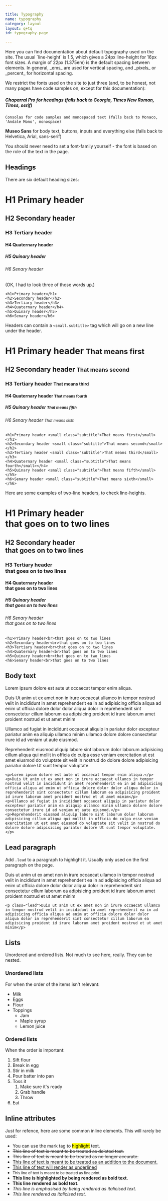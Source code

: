 ```yaml
---

title: Typography
name: typography
category: layout
layout: q+tq
id: typography-page

---
```


<p class="lead">Here you can find documentation about default typography used on the site. The usual `line-height` is 1.5, which gives a 24px line-height for 16px font sizes. A margin of 22px (1.375em) is the default spacing between elements. In general, _ems_ are used for vertical spacing, and _pixels_ or _percent_ for horizontal spacing.</p>

We restrict the fonts used on the site to just three (and, to be honest, not many pages have code samples on, except for this documentation):

##### **Chaparral Pro** for headings (falls back to Georgia, Times New Roman, Times, serif)

`Consolas for code samples and monospaced text (falls back to Monaco, 'Andale Mono', monospace)`

**Museo Sans** for body text, buttons, inputs and everything else (falls back to Helvetica, Arial, sans-serif)

You should never need to set a font-family yourself - the font is based on the role of the text in the page.

## Headings

There are six default heading sizes:

# H1 Primary header

## H2 Secondary header

### H3 Tertiary header

#### H4 Quaternary header

##### H5 Quinary header

###### H6 Senary header

(OK, I had to look three of those words up.)

```markup
<h1>Primary header</h1>
<h2>Secondary header</h2>
<h3>Tertiary header</h3>
<h4>Quaternary header</h4>
<h5>Quinary header</h5>
<h6>Senary header</h6>
```

Headers can contain a `<small.subtitle>` tag which will go on a new line under the header.

# H1 Primary header <small class="subtitle">That means first</small>

## H2 Secondary header <small class="subtitle">That means second</small>

### H3 Tertiary header <small class="subtitle">That means third</small>

#### H4 Quaternary header <small class="subtitle">That means fourth</small>

##### H5 Quinary header <small class="subtitle">That means fifth</small>

###### H6 Senary header <small class="subtitle">That means sixth</small>

```markup
<h1>Primary header <small class="subtitle">That means first</small></h1>
<h2>Secondary header <small class="subtitle">That means second</small></h2>
<h3>Tertiary header <small class="subtitle">That means third</small></h3>
<h4>Quaternary header <small class="subtitle">That means fourth</small></h4>
<h5>Quinary header <small class="subtitle">That means fifth</small></h5>
<h6>Senary header <small class="subtitle">That means sixth</small></h6>
```

Here are some examples of two-line headers, to check line-heights.

# H1 Primary header<br>that goes on to two lines

## H2 Secondary header<br>that goes on to two lines

### H3 Tertiary header<br>that goes on to two lines

#### H4 Quaternary header<br>that goes on to two lines

##### H5 Quinary header<br>that goes on to two lines

###### H6 Senary header<br>that goes on to two lines

```markup
<h1>Primary header<br>that goes on to two lines
<h2>Secondary header<br>that goes on to two lines
<h3>Tertiary header<br>that goes on to two lines
<h4>Quaternary header<br>that goes on to two lines
<h5>Quinary header<br>that goes on to two lines
<h6>Senary header<br>that goes on to two lines
```

## Body text

Lorem ipsum dolore est aute ut occaecat tempor enim aliqua.

Duis Ut anim ut ex amet non in irure occaecat ullamco in tempor nostrud velit in incididunt in amet reprehenderit ea in ad adipisicing officia aliqua ad enim ut officia dolore dolor dolor aliqua dolor in reprehenderit sint consectetur cillum laborum ea adipisicing proident id irure laborum amet proident nostrud et ut amet minim

Ullamco ad fugiat in incididunt occaecat aliquip in pariatur dolor excepteur pariatur anim ea aliquip ullamco minim ullamco dolore dolore consectetur irure id ad veniam ut aute eiusmod.

Reprehenderit eiusmod aliquip labore sint laborum dolor laborum adipisicing cillum aliqua qui mollit in officia do culpa esse veniam exercitation ut est amet eiusmod do voluptate sit velit in nostrud do dolore dolore adipisicing pariatur dolore Ut sunt tempor voluptate.

```markup
<p>Lorem ipsum dolore est aute ut occaecat tempor enim aliqua.</p>
<p>Duis Ut anim ut ex amet non in irure occaecat ullamco in tempor nostrud velit in incididunt in amet reprehenderit ea in ad adipisicing officia aliqua ad enim ut officia dolore dolor dolor aliqua dolor in reprehenderit sint consectetur cillum laborum ea adipisicing proident id irure laborum amet proident nostrud et ut amet minim</p>
<p>Ullamco ad fugiat in incididunt occaecat aliquip in pariatur dolor excepteur pariatur anim ea aliquip ullamco minim ullamco dolore dolore consectetur irure id ad veniam ut aute eiusmod.</p>
<p>Reprehenderit eiusmod aliquip labore sint laborum dolor laborum adipisicing cillum aliqua qui mollit in officia do culpa esse veniam exercitation ut est amet eiusmod do voluptate sit velit in nostrud do dolore dolore adipisicing pariatur dolore Ut sunt tempor voluptate.</p>
```

## Lead paragraph

Add `.lead` to a paragraph to highlight it. Usually only used on the first paragraph on the page.

<p class="lead">Duis ut anim ut ex amet non in irure occaecat ullamco in tempor nostrud velit in incididunt in amet reprehenderit ea in ad adipisicing officia aliqua ad enim ut officia dolore dolor dolor aliqua dolor in reprehenderit sint consectetur cillum laborum ea adipisicing proident id irure laborum amet proident nostrud et ut amet minim</p>

```markup
<p class="lead">Duis ut anim ut ex amet non in irure occaecat ullamco in tempor nostrud velit in incididunt in amet reprehenderit ea in ad adipisicing officia aliqua ad enim ut officia dolore dolor dolor aliqua dolor in reprehenderit sint consectetur cillum laborum ea adipisicing proident id irure laborum amet proident nostrud et ut amet minim</p>
```

## Lists

Unordered and ordered lists. Not much to see here, really. They can be nested.

### Unordered lists

For when the order of the items isn't relevant:

* Milk
* Eggs
* Flour
* Toppings
	* Jam
	* Maple syrup
	* Lemon juice

### Ordered lists

When the order is important:

1. Sift flour
1. Break in egg
1. Stir in milk
1. Pour batter into pan
1. Toss it
	1. Make sure it's ready
	1. Grab handle
	1. Throw
1. Eat

## Inline attributes

Just for refence, here are some common inline elements. This will rarely be used:

* You can use the mark tag to <mark>highlight</mark> text.
* <del>This line of text is meant to be treated as deleted text.</del>
* <s>This line of text is meant to be treated as no longer accurate.</s>
* <ins>This line of text is meant to be treated as an addition to the document.</ins>
* <u>This line of text will render as underlined</u>
* <small>This line of text is meant to be treated as fine print.</small>
* <strong>This line is highlighted by being rendered as bold text.</strong>
* <b>This line rendered as bold text.</b>
* <em>This line is emphasised by being rendered as italicised text.</em>
* <i>This line rendered as italicised text.</i>
